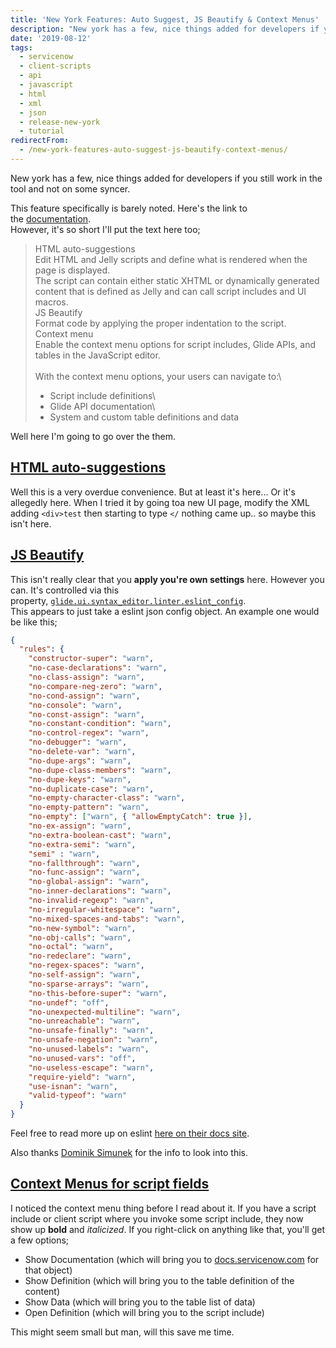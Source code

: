 ```yaml
---
title: 'New York Features: Auto Suggest, JS Beautify & Context Menus'
description: "New york has a few, nice things added for developers if you still work in the tool and not on some syncer.\r\n\r\nThis feature specifically is barely noted. Here..."
date: '2019-08-12'
tags:
  - servicenow
  - client-scripts
  - api
  - javascript
  - html
  - xml
  - json
  - release-new-york
  - tutorial
redirectFrom:
  - /new-york-features-auto-suggest-js-beautify-context-menus/
---
```


<!--StartFragment-->

New york has a few, nice things added for developers if you still work in the tool and not on some syncer.

This feature specifically is barely noted. Here's the link to the [documentation](https://docs.servicenow.com/bundle/newyork-release-notes/page/release-notes/summary/rn-summary-new-features.html).\
However, it's so short I'll put the text here too;

> HTML auto-suggestions\
> Edit HTML and Jelly scripts and define what is rendered when the page is displayed.\
> The script can contain either static XHTML or dynamically generated content that is defined as Jelly and can call script includes and UI macros.\
> JS Beautify\
> Format code by applying the proper indentation to the script.\
> Context menu\
> Enable the context menu options for script includes, Glide APIs, and tables in the JavaScript editor.\
> \
> With the context menu options, your users can navigate to:\
>
> * Script include definitions\
> * Glide API documentation\
> * System and custom table definitions and data

Well here I'm going to go over the them.

## [HTML auto-suggestions](https://jace.pro/post/2019-08-11-script-field-click-events/#html-auto-suggestions)

Well this is a very overdue convenience. But at least it's here... Or it's allegedly here. When I tried it by going toa new UI page, modify the XML adding `<div>test` then starting to type `</` nothing came up.. so maybe this isn't here.

## [JS Beautify](https://jace.pro/post/2019-08-11-script-field-click-events/#js-beautify)

This isn't really clear that you **apply you're own settings** here. However you can. It's controlled via this property, [`glide.ui.syntax_editor.linter.eslint_config`](https://jace.pro/properties/glide.ui.syntax_editor.linter.eslint_config/).\
This appears to just take a eslint json config object. An example one would be like this;

```json
{
  "rules": {
    "constructor-super": "warn",
    "no-case-declarations": "warn",
    "no-class-assign": "warn",
    "no-compare-neg-zero": "warn",
    "no-cond-assign": "warn",
    "no-console": "warn",
    "no-const-assign": "warn",
    "no-constant-condition": "warn",
    "no-control-regex": "warn",
    "no-debugger": "warn",
    "no-delete-var": "warn",
    "no-dupe-args": "warn",
    "no-dupe-class-members": "warn",
    "no-dupe-keys": "warn",
    "no-duplicate-case": "warn",
    "no-empty-character-class": "warn",
    "no-empty-pattern": "warn",
    "no-empty": ["warn", { "allowEmptyCatch": true }],
    "no-ex-assign": "warn",
    "no-extra-boolean-cast": "warn",
    "no-extra-semi": "warn",
    "semi" : "warn",
    "no-fallthrough": "warn",
    "no-func-assign": "warn",
    "no-global-assign": "warn",
    "no-inner-declarations": "warn",
    "no-invalid-regexp": "warn",
    "no-irregular-whitespace": "warn",
    "no-mixed-spaces-and-tabs": "warn",
    "no-new-symbol": "warn",
    "no-obj-calls": "warn",
    "no-octal": "warn",
    "no-redeclare": "warn",
    "no-regex-spaces": "warn",
    "no-self-assign": "warn",
    "no-sparse-arrays": "warn",
    "no-this-before-super": "warn",
    "no-undef": "off",
    "no-unexpected-multiline": "warn",
    "no-unreachable": "warn",
    "no-unsafe-finally": "warn",
    "no-unsafe-negation": "warn",
    "no-unused-labels": "warn",
    "no-unused-vars": "off",
    "no-useless-escape": "warn",
    "require-yield": "warn",
    "use-isnan": "warn",
    "valid-typeof": "warn"
  }
}
```

Feel free to read more up on eslint [here on their docs site](https://eslint.org/docs/user-guide/configuring).

Also thanks [Dominik Simunek](https://twitter.com/DoomaSimunek/status/1157404260327407617) for the info to look into this.

## [Context Menus for script fields](https://jace.pro/post/2019-08-11-script-field-click-events/#context-menus-for-script-fields)

I noticed the context menu thing before I read about it. If you have a script include or client script where you invoke some script include, they now show up **bold** and *italicized*. If you right-click on anything like that, you'll get a few options;

* Show Documentation (which will bring you to [docs.servicenow.com](http://docs.servicenow.com/) for that object)
* Show Definition (which will bring you to the table definition of the content)
* Show Data (which will bring you to the table list of data)
* Open Definition (which will bring you to the script include)

This might seem small but man, will this save me time.

<!--EndFragment-->